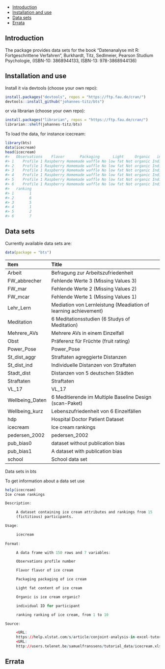 
-   [Introduction](#introduction)
-   [Installation and use](#installation-and-use)
-   [Data sets](#data-sets)
-   [Errata](#errata)

<!-- README.md is generated from README.Rmd. Please edit that file -->
<!-- ANLEITUNG FÜR MARKUS UND PETER -->
<!-- Zwei Schritte: -->
<!-- 1. In der Datei data-raw/DATASET.R Kommandos für das Holen der Daten ausführen. Am Ende über den Befehl usethis::use_data(...) Daten im Paket zur Verfügung stellen. Ich hab meine Dateien auch als csv gespeichert, sodass man sie gebündelt hat. -->
<!-- 2. In der Datei R/data.R Datensatz dokumentieren -->
<!-- Daten sind dann am Ende im bts Paket (momentan auf github), Installation beispielsweise über devtools::install_github("johannes-titz/bts") -->
<!-- Aufruf der Daten über data(...) nachdem bts geladen ist. Siehe auch die folgende Anleitung.-->

## Introduction

The package provides data sets for the book “Datenanalyse mit R:
Fortgeschrittene Verfahren”, Burkhardt, Titz, Sedlmeier, Pearson Studium
Psychologie, (ISBN-10: 3868944133, ISBN-13: 978-3868944136)

## Installation and use

Install it via devtools (choose your own repo):

``` r
install.packages("devtools", repos = "https://ftp.fau.de/cran/")
devtools::install_github("johannes-titz/bts")
```

or via librarian (choose your own repo):

``` r
install.packages("librarian", repos = "https://ftp.fau.de/cran/")
librarian::shelf(johannes-titz/bts)
```

To load the data, for instance icecream:

``` r
library(bts)
data(icecream)
head(icecream)
#>   Observations    Flavor       Packaging      Light     Organic   individual
#> 1    Profile 1 Raspberry Homemade waffle No low fat Not organic Individual 1
#> 2    Profile 1 Raspberry Homemade waffle No low fat Not organic Individual 2
#> 3    Profile 1 Raspberry Homemade waffle No low fat Not organic Individual 3
#> 4    Profile 1 Raspberry Homemade waffle No low fat Not organic Individual 4
#> 5    Profile 1 Raspberry Homemade waffle No low fat Not organic Individual 5
#> 6    Profile 1 Raspberry Homemade waffle No low fat Not organic Individual 6
#>   ranking
#> 1       1
#> 2       6
#> 3       5
#> 4       1
#> 5       2
#> 6       7
```

## Data sets

Currently available data sets are:

``` r
data(package = "bts")
```

| Item            | Title                                                           |
|:----------------|:----------------------------------------------------------------|
| Arbeit          | Befragung zur Arbeitszufriedenheit                              |
| FW_abbrecher    | Fehlende Werte 3 (Missing Values 3)                             |
| FW_mar          | Fehlende Werte 2 (Missing Values 2)                             |
| FW_mcar         | Fehlende Werte 1 (Missing Values 1)                             |
| Lehr_Lern       | Mediation von Lernleistung (Meadiation of learning achievement) |
| Meditation      | 6 Meditationsstudien (6 Studys of Meditation)                   |
| Mehrere_AVs     | Mehrere AVs in einem Einzelfall                                 |
| Obst            | Präferenz für Früchte (fruit rating)                            |
| Power_Pose      | Power_Pose                                                      |
| St_dist_aggr    | Straftaten agreggierte Distanzen                                |
| St_dist_ind     | Individuelle Distanzen von Straftaten                           |
| Stadt_dist      | Distanzen von 5 deutschen Städten                               |
| Straftaten      | Straftaten                                                      |
| VL_17           | VL_17                                                           |
| Wellbeing_Daten | 6 Meditierende im Multiple Baseline Design (scan-Paket)         |
| Wellbeing_kurz  | Lebenszufriedenheit von 6 Einzelfällen                          |
| hdp             | Hospital Doctor Patient Dataset                                 |
| icecream        | Ice cream rankings                                              |
| pedersen_2002   | pedersen_2002                                                   |
| pub_bias0       | dataset without publication bias                                |
| pub_bias1       | A dataset with publication bias                                 |
| school          | School data set                                                 |

Data sets in bts

To get information about a data set use

``` r
help(icecream)
Ice cream rankings

Description:

     A dataset containing ice cream attributes and rankings from 15
     (fictitious) participants.

Usage:

     icecream
     
Format:

     A data frame with 150 rows and 7 variables:

     Observations profile number

     Flavor flavor of ice cream

     Packaging packaging of ice cream

     Light fat content of ice cream

     Organic is ice cream organic?

     individual ID for participant

     ranking ranking of ice cream, from 1 to 10

Source:

     <URL:
     https://help.xlstat.com/s/article/conjoint-analysis-in-excel-tutorial-new?language=en_US>
     <URL:
     http://users.telenet.be/samuelfranssens/tutorial_data/icecream.xlsx>
```

## Errata
